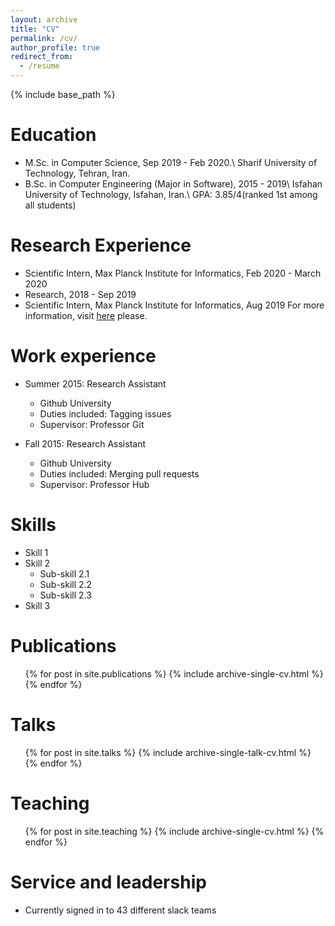 ```yaml
---
layout: archive
title: "CV"
permalink: /cv/
author_profile: true
redirect_from:
  - /resume
---
```


{% include base_path %}

Education
======
* M.Sc. in Computer Science, Sep 2019 - Feb 2020.\\
Sharif University of Technology, Tehran, Iran.
* B.Sc. in Computer Engineering (Major in Software), 2015 - 2019\\
Isfahan University of Technology, Isfahan, Iran.\\
GPA: 3.85/4(ranked 1st among all students)


Research Experience
======
* Scientific Intern, Max Planck Institute for Informatics, Feb 2020 - March 2020
* Research, 2018 - Sep 2019
* Scientific Intern, Max Planck Institute for Informatics, Aug 2019
For more information, visit <a href=/research/>here</a> please.

Work experience
======
* Summer 2015: Research Assistant
  * Github University
  * Duties included: Tagging issues
  * Supervisor: Professor Git

* Fall 2015: Research Assistant
  * Github University
  * Duties included: Merging pull requests
  * Supervisor: Professor Hub
  
Skills
======
* Skill 1
* Skill 2
  * Sub-skill 2.1
  * Sub-skill 2.2
  * Sub-skill 2.3
* Skill 3

Publications
======
  <ul>{% for post in site.publications %}
    {% include archive-single-cv.html %}
  {% endfor %}</ul>
  
Talks
======
  <ul>{% for post in site.talks %}
    {% include archive-single-talk-cv.html %}
  {% endfor %}</ul>
  
Teaching
======
  <ul>{% for post in site.teaching %}
    {% include archive-single-cv.html %}
  {% endfor %}</ul>
  
Service and leadership
======
* Currently signed in to 43 different slack teams
